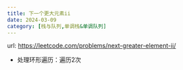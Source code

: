 ```yaml
---
title: 下一个更大元素ii
date: 2024-03-09
category: [栈与队列,单调栈&单调队列]
---
```


url: https://leetcode.com/problems/next-greater-element-ii/



- 处理环形遍历：遍历2次